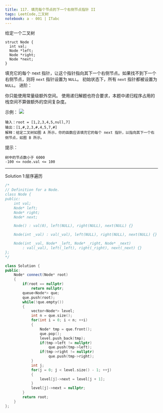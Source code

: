 ```yaml
---
title: 117. 填充每个节点的下一个右侧节点指针 II
tags: LeetCode,二叉树
notebook: a - 001 | ITabc
---
```



给定一个二叉树
```
struct Node {
  int val;
  Node *left;
  Node *right;
  Node *next;
}
```
填充它的每个 next 指针，让这个指针指向其下一个右侧节点。如果找不到下一个右侧节点，则将 `next` 指针设置为 `NULL`。
初始状态下，所有 `next` 指针都被设置为 `NULL`。
进阶：

你只能使用常量级额外空间。
使用递归解题也符合要求，本题中递归程序占用的栈空间不算做额外的空间复杂度。
 

示例：
![](https://assets.leetcode-cn.com/aliyun-lc-upload/uploads/2019/02/15/117_sample.png)
```
输入：root = [1,2,3,4,5,null,7]
输出：[1,#,2,3,#,4,5,7,#]
解释：给定二叉树如图 A 所示，你的函数应该填充它的每个 next 指针，以指向其下一个右侧节点，如图 B 所示。
```

提示：
```
树中的节点数小于 6000
-100 <= node.val <= 100
```

---

Solution 1:层序遍历

```cpp
/*
// Definition for a Node.
class Node {
public:
    int val;
    Node* left;
    Node* right;
    Node* next;

    Node() : val(0), left(NULL), right(NULL), next(NULL) {}

    Node(int _val) : val(_val), left(NULL), right(NULL), next(NULL) {}

    Node(int _val, Node* _left, Node* _right, Node* _next)
        : val(_val), left(_left), right(_right), next(_next) {}
};
*/

class Solution {
public:
    Node* connect(Node* root) 
    {
        if(root == nullptr)
            return nullptr;     
        queue<Node*> que;
        que.push(root);
        while(!que.empty())
        {
            vector<Node*> level;
            int n = que.size();
            for(int i = 0; i < n; ++i)
            {
                Node* tmp = que.front();
                que.pop();
                level.push_back(tmp);
                if(tmp->left != nullptr)
                    que.push(tmp->left);
                if(tmp->right != nullptr)
                    que.push(tmp->right);
            }
            int j;
            for(j = 0; j < level.size() - 1; ++j)
            {
                level[j]->next = level[j + 1];
            }
            level[j]->next = nullptr;
        }
        return root;
    }
};
```